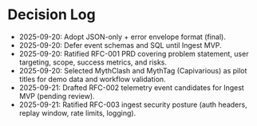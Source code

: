 # Decision Log
- 2025-09-20: Adopt JSON-only + error envelope format (final).
- 2025-09-20: Defer event schemas and SQL until Ingest MVP.
- 2025-09-20: Ratified RFC-001 PRD covering problem statement, user targeting, scope, success metrics, and risks.
- 2025-09-20: Selected MythClash and MythTag (Capivarious) as pilot titles for demo data and workflow validation.
- 2025-09-21: Drafted RFC-002 telemetry event candidates for Ingest MVP (pending review).
- 2025-09-21: Ratified RFC-003 ingest security posture (auth headers, replay window, rate limits, logging).
